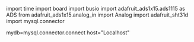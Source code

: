 import time
import board
import busio
import adafruit_ads1x15.ads1115 as ADS
from adafruit_ads1x15.analog_in import Analog
import adafruit_sht31d
import mysql.connector

mydb=mysql.connector.connect
 host="Localhost"
